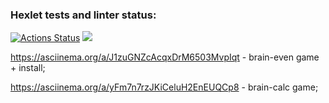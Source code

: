 ### Hexlet tests and linter status:
[![Actions Status](https://github.com/Woshipfull/frontend-project-lvl1/workflows/hexlet-check/badge.svg)](https://github.com/Woshipfull/frontend-project-lvl1/actions)
<a href="https://codeclimate.com/github/codeclimate/codeclimate/maintainability"><img src="https://api.codeclimate.com/v1/badges/a99a88d28ad37a79dbf6/maintainability" /></a>

https://asciinema.org/a/J1zuGNZcAcqxDrM6503MvpIqt - brain-even game + install;

https://asciinema.org/a/yFm7n7rzJKiCeluH2EnEUQCp8 - brain-calc game;